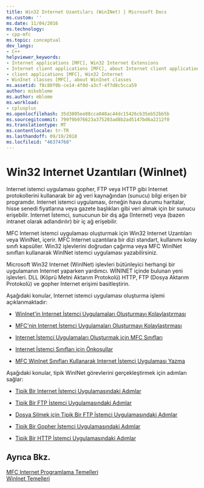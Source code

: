 ```yaml
---
title: Win32 Internet Uzantıları (WinINet) | Microsoft Docs
ms.custom: ''
ms.date: 11/04/2016
ms.technology:
- cpp-mfc
ms.topic: conceptual
dev_langs:
- C++
helpviewer_keywords:
- Internet applications [MFC], Win32 Internet Extensions
- Internet client applications [MFC], about Internet client applications
- client applications [MFC], Win32 Internet
- WinInet classes [MFC], about WinInet classes
ms.assetid: f8c80f0b-ce14-4f0d-a3cf-4f7d8c5cca59
author: mikeblome
ms.author: mblome
ms.workload:
- cplusplus
ms.openlocfilehash: 35d3805ee88cca048ac44dc15426cb35eb52bb5b
ms.sourcegitcommit: 799f9b976623a375203ad8b2ad5147bd6a2212f0
ms.translationtype: MT
ms.contentlocale: tr-TR
ms.lasthandoff: 09/19/2018
ms.locfileid: "46374768"
---
```

# <a name="win32-internet-extensions-wininet"></a>Win32 Internet Uzantıları (WinInet)

Internet istemci uygulaması gopher, FTP veya HTTP gibi Internet protokollerini kullanarak bir ağ veri kaynağından (sunucu) bilgi erişen bir programdır. Internet istemci uygulaması, örneğin hava durumu haritalar, hisse senedi fiyatlarına veya gazete başlıkları gibi veri almak için bir sunucu erişebilir. Internet İstemci, sunucunun bir dış ağa (Internet) veya (bazen intranet olarak adlandırılır) bir iç ağ erişebilir.

MFC Internet istemci uygulaması oluşturmak için Win32 Internet Uzantıları veya WinINet, içerir. MFC Internet uzantılara bir dizi standart, kullanımı kolay sınıfı kapsüller. Win32 işlevlerini doğrudan çağırma veya MFC WinINet sınıfları kullanarak WinINet istemci uygulaması yazabilirsiniz.

Microsoft Win32 Internet (WinINet) işlevleri bütünleyici herhangi bir uygulamanın Internet yaparken yardımcı. WİNINET içinde bulunan yeni işlevleri. DLL (Köprü Metni Aktarım Protokolü) HTTP, FTP (Dosya Aktarım Protokolü) ve gopher Internet erişimi basitleştirin.

Aşağıdaki konular, Internet istemci uygulaması oluşturma işlemi açıklanmaktadır:

- [WinInet'in Internet İstemci Uygulamaları Oluşturmayı Kolaylaştırması](../mfc/how-wininet-makes-it-easier-to-create-internet-client-applications.md)

- [MFC'nin Internet İstemci Uygulamaları Oluşturmayı Kolaylaştırması](../mfc/how-mfc-makes-it-easier-to-create-internet-client-applications.md)

- [Internet İstemci Uygulamaları Oluşturmak için MFC Sınıfları](../mfc/mfc-classes-for-creating-internet-client-applications.md)

- [Internet İstemci Sınıfları için Önkoşullar](../mfc/prerequisites-for-internet-client-classes.md)

- [MFC WinInet Sınıfları Kullanarak Internet İstemci Uygulaması Yazma](../mfc/writing-an-internet-client-application-using-mfc-wininet-classes.md)

Aşağıdaki konular, tipik WinINet görevlerini gerçekleştirmek için adımları sağlar:

- [Tipik Bir Internet İstemci Uygulamasındaki Adımlar](../mfc/steps-in-a-typical-internet-client-application.md)

- [Tipik Bir FTP İstemci Uygulamasındaki Adımlar](../mfc/steps-in-a-typical-ftp-client-application.md)

- [Dosya Silmek için Tipik Bir FTP İstemci Uygulamasındaki Adımlar](../mfc/steps-in-a-typical-ftp-client-application-to-delete-a-file.md)

- [Tipik Bir Gopher İstemci Uygulamasındaki Adımlar](../mfc/steps-in-a-typical-gopher-client-application.md)

- [Tipik Bir HTTP İstemci Uygulamasındaki Adımlar](../mfc/steps-in-a-typical-http-client-application.md)

## <a name="see-also"></a>Ayrıca Bkz.

[MFC Internet Programlama Temelleri](../mfc/mfc-internet-programming-basics.md)<br/>
[WinInet Temelleri](../mfc/wininet-basics.md)



